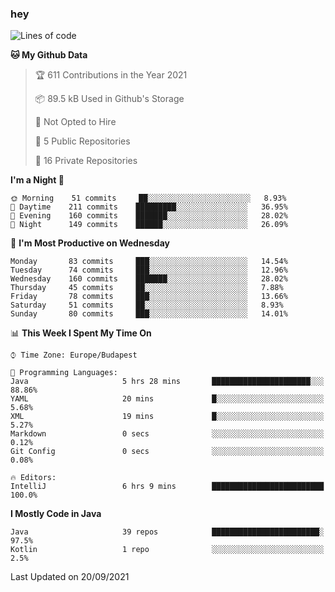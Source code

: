 ### hey

<!--START_SECTION:waka-->
![Lines of code](https://img.shields.io/badge/From%20Hello%20World%20I%27ve%20Written-73599%20lines%20of%20code-blue)

**🐱 My Github Data** 

> 🏆 611 Contributions in the Year 2021
 > 
> 📦 89.5 kB Used in Github's Storage 
 > 
> 🚫 Not Opted to Hire
 > 
> 📜 5 Public Repositories 
 > 
> 🔑 16 Private Repositories  
 > 
**I'm a Night 🦉** 

```text
🌞 Morning    51 commits     ██░░░░░░░░░░░░░░░░░░░░░░░   8.93% 
🌆 Daytime    211 commits    █████████░░░░░░░░░░░░░░░░   36.95% 
🌃 Evening    160 commits    ███████░░░░░░░░░░░░░░░░░░   28.02% 
🌙 Night      149 commits    ██████░░░░░░░░░░░░░░░░░░░   26.09%

```
📅 **I'm Most Productive on Wednesday** 

```text
Monday       83 commits     ███░░░░░░░░░░░░░░░░░░░░░░   14.54% 
Tuesday      74 commits     ███░░░░░░░░░░░░░░░░░░░░░░   12.96% 
Wednesday    160 commits    ███████░░░░░░░░░░░░░░░░░░   28.02% 
Thursday     45 commits     ██░░░░░░░░░░░░░░░░░░░░░░░   7.88% 
Friday       78 commits     ███░░░░░░░░░░░░░░░░░░░░░░   13.66% 
Saturday     51 commits     ██░░░░░░░░░░░░░░░░░░░░░░░   8.93% 
Sunday       80 commits     ███░░░░░░░░░░░░░░░░░░░░░░   14.01%

```


📊 **This Week I Spent My Time On** 

```text
⌚︎ Time Zone: Europe/Budapest

💬 Programming Languages: 
Java                     5 hrs 28 mins       ██████████████████████░░░   88.86% 
YAML                     20 mins             █░░░░░░░░░░░░░░░░░░░░░░░░   5.68% 
XML                      19 mins             █░░░░░░░░░░░░░░░░░░░░░░░░   5.27% 
Markdown                 0 secs              ░░░░░░░░░░░░░░░░░░░░░░░░░   0.12% 
Git Config               0 secs              ░░░░░░░░░░░░░░░░░░░░░░░░░   0.08%

🔥 Editors: 
IntelliJ                 6 hrs 9 mins        █████████████████████████   100.0%

```

**I Mostly Code in Java** 

```text
Java                     39 repos            ████████████████████████░   97.5% 
Kotlin                   1 repo              ░░░░░░░░░░░░░░░░░░░░░░░░░   2.5%

```



 Last Updated on 20/09/2021
<!--END_SECTION:waka-->
